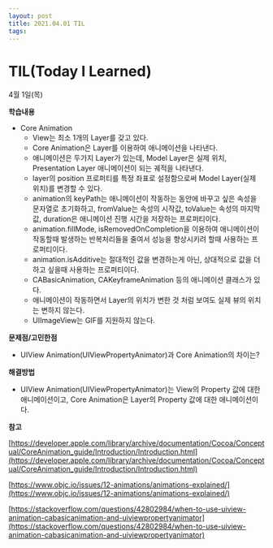 ```yaml
---
layout: post
title: 2021.04.01 TIL
tags:
---
```

# TIL(Today I Learned)

4월 1일(목)

**학습내용**

- Core Animation
    - View는 최소 1개의 Layer를 갖고 있다.
    - Core Animation은 Layer를 이용하여 애니메이션을 나타낸다.
    - 애니메이션은 두가지 Layer가 있는데, Model Layer은 실제 위치, Presentation Layer 애니메이션이 되는 궤적을 나타낸다.
    - layer의 position 프로퍼티를 특정 좌표로 설정함으로써 Model Layer(실제 위치)를 변경할 수 있다.
    - animation의 keyPath는 애니메이션이 작동하는 동안에 바꾸고 싶은 속성을 문자열로 초기화하고, fromValue는 속성의 시작값, toValue는 속성의 마지막값, duration은 애니메이션 진행 시간을 저장하는 프로퍼티이다.
    - animation.fillMode, isRemovedOnCompletion을 이용하여 애니메이션이 작동할때 발생하는 반복처리들을 줄여서 성능을 향상시키려 할때 사용하는 프로퍼티이다.
    - animation.isAdditive는 절대적인 값을 변경하는게 아닌, 상대적으로 값을 더하고 싶을때 사용하는 프로퍼티이다.
    - CABasicAnimation, CAKeyframeAnimation 등의 애니메이션 클래스가 있다.
    - 애니메이션이 작동하면서 Layer의 위치가 변한 것 처럼 보여도 실제 뷰의 위치는 변하지 않는다.
    - UIImageView는 GIF를 지원하지 않는다.

**문제점/고민한점**

- UIView Animation(UIViewPropertyAnimator)과 Core Animation의 차이는?

**해결방법**

- UIView Animation(UIViewPropertyAnimator)는 View의 Property 값에 대한 애니메이션이고, Core Animation은 Layer의 Property 값에 대한 애니메이션이다.

**참고**

[https://developer.apple.com/library/archive/documentation/Cocoa/Conceptual/CoreAnimation_guide/Introduction/Introduction.html](https://developer.apple.com/library/archive/documentation/Cocoa/Conceptual/CoreAnimation_guide/Introduction/Introduction.html)

[https://www.objc.io/issues/12-animations/animations-explained/](https://www.objc.io/issues/12-animations/animations-explained/)

[https://stackoverflow.com/questions/42802984/when-to-use-uiview-animation-cabasicanimation-and-uiviewpropertyanimator](https://stackoverflow.com/questions/42802984/when-to-use-uiview-animation-cabasicanimation-and-uiviewpropertyanimator)
